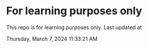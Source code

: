 # For learning purposes only
This repo is for learning purposes only.
Last updated at

Thursday, March 7, 2024 11:33:21 AM

